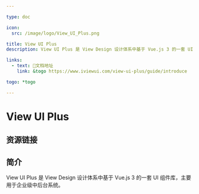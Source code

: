 ```yaml
---

type: doc

icon:
  src: /image/logo/View_UI_Plus.png

title: View UI Plus
description: View UI Plus 是 View Design 设计体系中基于 Vue.js 3 的一套 UI 组件库，主要用于企业级中后台系统。

links:
  - text: 📖文档地址
    link: &togo https://www.iviewui.com/view-ui-plus/guide/introduce

togo: *togo

---
```


<ShowLogo />

# View UI Plus

<ShowBreadcrumb />

## 资源链接

<ShowLinks />

## 简介

View UI Plus 是 View Design 设计体系中基于 Vue.js 3 的一套 UI 组件库，主要用于企业级中后台系统。
